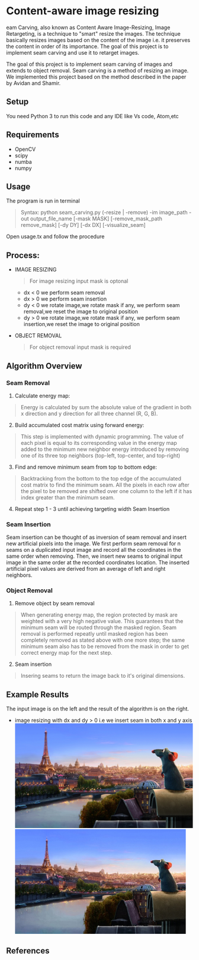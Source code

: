 
# Content-aware image resizing

eam Carving, also known as Content Aware Image-Resizing, Image Retargeting, is a technique to "smart" resize the images. The technique basically resizes images based on the content of the image i.e. it preserves the content in order of its importance. The goal of this project is to implement seam carving and use it to retarget images.
    
The goal of this project is to implement seam carving of images and extends to object removal. Seam carving is a method of resizing an image. We implemented this project based on the method described in the paper by Avidan and Shamir.

## Setup    

You need Python 3 to run this code and any IDE like Vs code, Atom,etc   

## Requirements

- OpenCV
- scipy
- numba
- numpy

## Usage

The program is run in terminal   
>Syntax: python seam_carving.py (-resize | -remove) -im image_path -out output_file_name [-mask MASK] [-remove_mask_path remove_mask] [-dy DY] [-dx DX] [-visualize_seam]

Open usage.tx and follow the procedure

## Process:

- IMAGE RESIZING   
   > For image resizing input mask is optonal
    - dx < 0 we perform seam removal
    - dx > 0 we perform seam insertion
    - dy < 0 we rotate image,we rotate mask if any, we perform seam removal,we reset the image to original position
    - dy > 0 we rotate image,we rotate mask if any, we perform seam insertion,we reset the image to original position

- OBJECT REMOVAL   
    > For object removal input mask is required

## Algorithm Overview

### Seam Removal

1. Calculate energy map:
> Energy is calculated by sum the absolute value of the gradient in both x direction and y direction for all three channel (R, G, B).
2. Build accumulated cost matrix using forward energy:
> This step is implemented with dynamic programming. The value of each pixel is equal to its corresponding value in the energy map added to the minimum new neighbor energy introduced by removing one of its three top neighbors (top-left, top-center, and top-right)
3. Find and remove minimum seam from top to bottom edge:
> Backtracking from the bottom to the top edge of the accumulated cost matrix to find the minimum seam. All the pixels in each row after the pixel to be removed are shifted over one column to the left if it has index greater than the minimum seam.
4. Repeat step 1 - 3 until achieving targeting width
Seam Insertion

### Seam Insertion

Seam insertion can be thought of as inversion of seam removal and insert new artificial pixels into the image. We first perform seam removal for n seams on a duplicated input image and record all the coordinates in the same order when removing. Then, we insert new seams to original input image in the same order at the recorded coordinates location. The inserted artificial pixel values are derived from an average of left and right neighbors.


### Object Removal

1. Remove object by seam removal

> When generating energy map, the region protected by mask are weighted with a very high negative value. This guarantees that the minimum seam will be routed through the masked region. Seam removal is performed repeatly until masked region has been completely removed as stated above with one more step; the same minimum seam also has to be removed from the mask in order to get correct energy map for the next step.
2. Seam insertion
> Insering seams to return the image back to it's original dimensions.

## Example Results

The input image is on the left and the result of the algorithm is on the right.
- image resizing with dx and dy > 0 i.e we insert seam in both x and y axis
<img src="images/ratatouille.jpg" height="282"> <img src="out_images/imge_resize_wxpyp.jpg" height="282">

## References